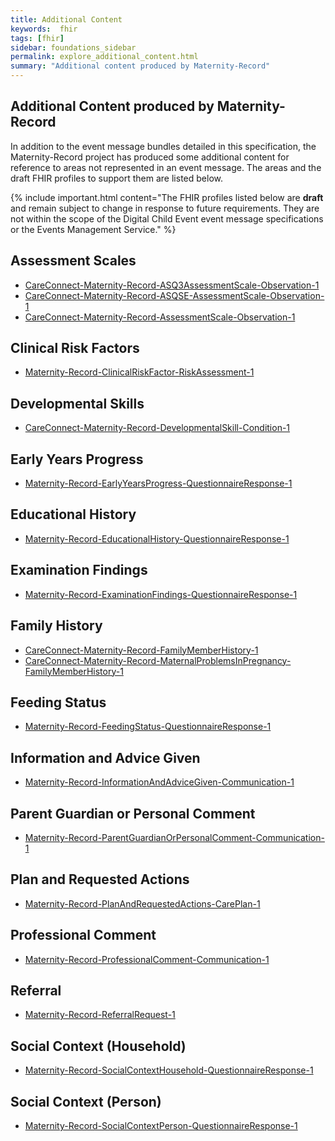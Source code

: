 ```yaml
---
title: Additional Content
keywords:  fhir
tags: [fhir]
sidebar: foundations_sidebar
permalink: explore_additional_content.html
summary: "Additional content produced by Maternity-Record"
---
```


## Additional Content produced by Maternity-Record ##
 
In addition to the event message bundles detailed in this specification, the Maternity-Record project has produced some additional content for reference to areas not represented in an event message. The areas and the draft FHIR profiles to support them are listed below. 

{% include important.html content="The FHIR profiles listed below are **draft** and remain subject to change in response to future requirements. They are not within the scope of the Digital Child Event event message specifications or the Events Management Service." %}

## Assessment Scales ##

- [CareConnect-Maternity-Record-ASQ3AssessmentScale-Observation-1](https://fhir.nhs.uk/STU3/StructureDefinition/CareConnect-Maternity-Record-ASQ3AssessmentScale-Observation-1)
- [CareConnect-Maternity-Record-ASQSE-AssessmentScale-Observation-1](https://fhir.nhs.uk/STU3/StructureDefinition/CareConnect-Maternity-Record-ASQSE-AssessmentScale-Observation-1)
- [CareConnect-Maternity-Record-AssessmentScale-Observation-1](https://fhir.nhs.uk/STU3/StructureDefinition/CareConnect-Maternity-Record-AssessmentScale-Observation-1)

## Clinical Risk Factors ##

- [Maternity-Record-ClinicalRiskFactor-RiskAssessment-1](https://fhir.nhs.uk/STU3/StructureDefinition/Maternity-Record-ClinicalRiskFactor-RiskAssessment-1)

## Developmental Skills ##

- [CareConnect-Maternity-Record-DevelopmentalSkill-Condition-1](https://fhir.nhs.uk/STU3/StructureDefinition/CareConnect-Maternity-Record-DevelopmentalSkill-Condition-1)

## Early Years Progress ##

- [Maternity-Record-EarlyYearsProgress-QuestionnaireResponse-1](https://fhir.nhs.uk/STU3/StructureDefinition/Maternity-Record-EarlyYearsProgress-QuestionnaireResponse-1)

## Educational History  ##

- [Maternity-Record-EducationalHistory-QuestionnaireResponse-1](https://fhir.nhs.uk/STU3/StructureDefinition/Maternity-Record-EducationalHistory-QuestionnaireResponse-1)

## Examination Findings ##

- [Maternity-Record-ExaminationFindings-QuestionnaireResponse-1](https://fhir.nhs.uk/STU3/StructureDefinition/Maternity-Record-ExaminationFindings-QuestionnaireResponse-1)

## Family History ##

- [CareConnect-Maternity-Record-FamilyMemberHistory-1](https://fhir.nhs.uk/STU3/StructureDefinition/CareConnect-Maternity-Record-FamilyMemberHistory-1)
- [CareConnect-Maternity-Record-MaternalProblemsInPregnancy-FamilyMemberHistory-1](https://fhir.nhs.uk/STU3/StructureDefinition/CareConnect-Maternity-Record-MaternalProblemsInPregnancy-FamilyMemberHistory-1)

## Feeding Status ##

- [Maternity-Record-FeedingStatus-QuestionnaireResponse-1](https://fhir.nhs.uk/STU3/StructureDefinition/Maternity-Record-FeedingStatus-QuestionnaireResponse-1)

## Information and Advice Given ##

- [Maternity-Record-InformationAndAdviceGiven-Communication-1](https://fhir.nhs.uk/STU3/StructureDefinition/Maternity-Record-InformationAndAdviceGiven-Communication-1)

## Parent Guardian or Personal Comment ##

- [Maternity-Record-ParentGuardianOrPersonalComment-Communication-1](https://fhir.nhs.uk/STU3/StructureDefinition/Maternity-Record-ParentGuardianOrPersonalComment-Communication-1)

## Plan and Requested Actions ##

- [Maternity-Record-PlanAndRequestedActions-CarePlan-1](https://fhir.nhs.uk/STU3/StructureDefinition/Maternity-Record-PlanAndRequestedActions-CarePlan-1)

## Professional Comment ##

- [Maternity-Record-ProfessionalComment-Communication-1](https://fhir.nhs.uk/STU3/StructureDefinition/Maternity-Record-ProfessionalComment-Communication-1)

## Referral ##

- [Maternity-Record-ReferralRequest-1](https://fhir.nhs.uk/STU3/StructureDefinition/Maternity-Record-ReferralRequest-1)

## Social Context (Household) ##

- [Maternity-Record-SocialContextHousehold-QuestionnaireResponse-1](https://fhir.nhs.uk/STU3/StructureDefinition/Maternity-Record-SocialContextHousehold-QuestionnaireResponse-1)

## Social Context (Person) ##

- [Maternity-Record-SocialContextPerson-QuestionnaireResponse-1](https://fhir.nhs.uk/STU3/StructureDefinition/Maternity-Record-SocialContextPerson-QuestionnaireResponse-1)